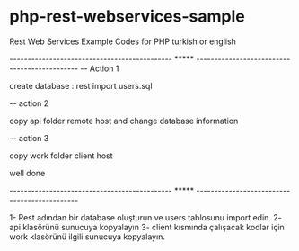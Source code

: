 # php-rest-webservices-sample
Rest Web Services Example Codes for PHP turkish or english

--------------------------------------------- ***** ---------------------------------------------
-- Action 1

create database : rest 
import users.sql

-- action 2

copy api folder remote host and change database information

-- action 3

copy work folder client host

well done

--------------------------------------------- ***** ---------------------------------------------

1- Rest adından bir database oluşturun ve users tablosunu import edin.
2- api klasörünü sunucuya kopyalayın
3- client kısmında çalışacak kodlar için work klasörünü ilgili sunucuya kopyalayın.

